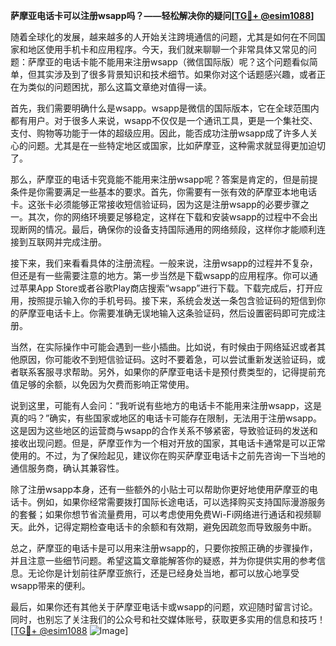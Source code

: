 **萨摩亚电话卡可以注册wsapp吗？——轻松解决你的疑问[[TG💪+ @esim1088](https://t.me/s/esim1088)]**

随着全球化的发展，越来越多的人开始关注跨境通信的问题，尤其是如何在不同国家和地区使用手机卡和应用程序。今天，我们就来聊聊一个非常具体又常见的问题：萨摩亚的电话卡能不能用来注册wsapp（微信国际版）呢？这个问题看似简单，但其实涉及到了很多背景知识和技术细节。如果你对这个话题感兴趣，或者正在为类似的问题困扰，那么这篇文章绝对值得一读。

首先，我们需要明确什么是wsapp。wsapp是微信的国际版本，它在全球范围内都有用户。对于很多人来说，wsapp不仅仅是一个通讯工具，更是一个集社交、支付、购物等功能于一体的超级应用。因此，能否成功注册wsapp成了许多人关心的问题。尤其是在一些特定地区或国家，比如萨摩亚，这种需求就显得更加迫切了。

那么，萨摩亚的电话卡究竟能不能用来注册wsapp呢？答案是肯定的，但是前提条件是你需要满足一些基本的要求。首先，你需要有一张有效的萨摩亚本地电话卡。这张卡必须能够正常接收短信验证码，因为这是注册wsapp的必要步骤之一。其次，你的网络环境要足够稳定，这样在下载和安装wsapp的过程中不会出现断网的情况。最后，确保你的设备支持国际通用的网络频段，这样你才能顺利连接到互联网并完成注册。

接下来，我们来看看具体的注册流程。一般来说，注册wsapp的过程并不复杂，但还是有一些需要注意的地方。第一步当然是下载wsapp的应用程序。你可以通过苹果App Store或者谷歌Play商店搜索“wsapp”进行下载。下载完成后，打开应用，按照提示输入你的手机号码。接下来，系统会发送一条包含验证码的短信到你的萨摩亚电话卡上。你需要准确无误地输入这条验证码，然后设置密码即可完成注册。

当然，在实际操作中可能会遇到一些小插曲。比如说，有时候由于网络延迟或者其他原因，你可能收不到短信验证码。这时不要着急，可以尝试重新发送验证码，或者联系客服寻求帮助。另外，如果你的萨摩亚电话卡是预付费类型的，记得提前充值足够的余额，以免因为欠费而影响正常使用。

说到这里，可能有人会问：“我听说有些地方的电话卡不能用来注册wsapp，这是真的吗？”确实，有些国家或地区的电话卡可能存在限制，无法用于注册wsapp。这是因为这些地区的运营商与wsapp的合作关系不够紧密，导致验证码的发送和接收出现问题。但是，萨摩亚作为一个相对开放的国家，其电话卡通常是可以正常使用的。不过，为了保险起见，建议你在购买萨摩亚电话卡之前先咨询一下当地的通信服务商，确认其兼容性。

除了注册wsapp本身，还有一些额外的小贴士可以帮助你更好地使用萨摩亚的电话卡。例如，如果你经常需要拨打国际长途电话，可以选择购买支持国际漫游服务的套餐；如果你想节省流量费用，可以考虑使用免费Wi-Fi网络进行通话和视频聊天。此外，记得定期检查电话卡的余额和有效期，避免因疏忽而导致服务中断。

总之，萨摩亚的电话卡是可以用来注册wsapp的，只要你按照正确的步骤操作，并且注意一些细节问题。希望这篇文章能解答你的疑惑，并为你提供实用的参考信息。无论你是计划前往萨摩亚旅行，还是已经身处当地，都可以放心地享受wsapp带来的便利。

最后，如果你还有其他关于萨摩亚电话卡或wsapp的问题，欢迎随时留言讨论。同时，也别忘了关注我们的公众号和社交媒体账号，获取更多实用的信息和技巧！[[TG💪+ @esim1088](https://t.me/s/esim1088) ![Image](https://i.postimg.cc/4NQfJmqS/Snipaste-2025-05-13-00-14-12.png)]